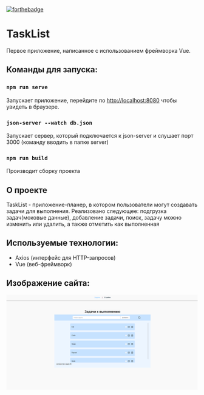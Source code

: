 [![forthebadge](https://forthebadge.com/images/badges/made-with-javascript.svg)](https://forthebadge.com)

# TaskList

Первое приложение, написанное с использованием фреймворка Vue.

## Команды для запуска:

### `npm run serve`

Запускает приложение,
перейдите по [http://localhost:8080](http://localhost:8080) чтобы увидеть в браузере.

### `json-server --watch db.json`

Запускает сервер, который подключается к json-server и слушает порт 3000 (команду вводить в папке server)

### `npm run build`

Производит сборку проекта

## О проекте

TaskList - приложение-планер, в котором пользователи могут создавать задачи для выполнения.
Реализовано следующее: подгрузка задач(моковые данные), добавление задачи, поиск,
задачу можно изменить или удалить, а также отметить как выполненная

## Используемые технологии:
- Axios (интерфейс для HTTP-запросов)
- Vue (веб-фреймворк)

## Изображение сайта:
![фото](src/images/image1.png) 
